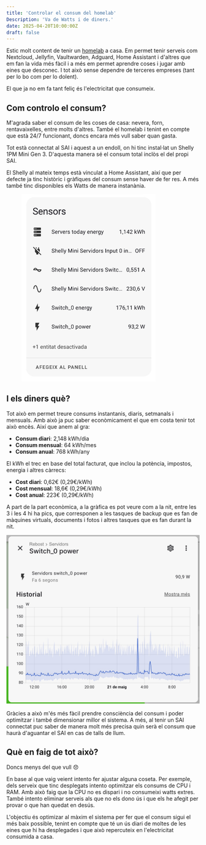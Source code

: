 ```yaml
---
title: 'Controlar el consum del homelab'
Description: 'Va de Watts i de diners.'
date: 2025-04-20T10:00:00Z
draft: false
---
```


Estic molt content de tenir un [homelab](/blog/el-meu-homelab) a casa. Em permet tenir serveis com Nextcloud, Jellyfin, Vaultwarden, Adguard, Home Assistant i d'altres que em fan la vida més fàcil i a més em permet aprendre coses i jugar amb eines que desconec. I tot això sense dependre de terceres empreses (tant per lo bo com per lo dolent).

El que ja no em fa tant feliç és l'electricitat que consumeix.

## Com controlo el consum?

M'agrada saber el consum de les coses de casa: nevera, forn, rentavaixelles, entre molts d'altres. També el homelab i tenint en compte que està 24/7 funcionant, doncs encara més vull saber quan gasta.

Tot està connectat al SAI i aquest a un endoll, on hi tinc instal·lat un Shelly 1PM Mini Gen 3. D'aquesta manera sé el consum total inclòs el del propi SAI.

El Shelly al mateix temps està vinculat a Home Assistant, així que per defecte ja tinc històric i gràfiques del consum sense haver de fer res. A més també tinc disponibles els Watts de manera instanània.

<figure>
  <img src="shelly-sensors.jpg" alt="Sensors disponibles" width="350" />
</figure>

## I els diners què?

Tot això em permet treure consums instantanis, diaris, setmanals i mensuals. Amb això ja puc saber econòmicament el que em costa tenir tot això encès. Així que anem al gra:

- **Consum diari**: 2,148 kWh/dia
- **Consum mensual**: 64 kWh/mes
- **Consum anual**: 768 kWh/any

El kWh el trec en base del total facturat, que inclou la potència, impostos, energia i altres càrrecs:

- **Cost diari**: 0,62€ (0,29€/kWh)
- **Cost mensual**: 18,6€ (0,29€/kWh)
- **Cost anual**: 223€ (0,29€/kWh)

A part de la part econòmica, a la gràfica es pot veure com a la nit, entre les 3 i les 4 hi ha pics, que corresponen a les tasques de backup que es fan de màquines virtuals, documents i fotos i altres tasques que es fan durant la nit.

[![Gràfica de consum](consum-servidors.jpg)](consum-servidors.jpg)

Gràcies a això m'és més fàcil prendre consciència del consum i poder optimitzar i també dimensionar millor el sistema. A més, al tenir un SAI connectat puc saber de manera molt més precisa quin serà el consum que haurà d'aguantar el SAI en cas de talls de llum.

## Què en faig de tot això?

Doncs menys del que vull 😞

En base al que vaig veient intento fer ajustar alguna coseta. Per exemple, dels serveix que tinc desplegats intento optimitzar els consums de CPU i RAM. Amb això faig que la CPU no es dispari i no consumeixi watts extres. També intento eliminar serveis als que no els dono ús i que els he afegit per provar o que han quedat en desús.

L'objectiu és optimizar al màxim el sistema per fer que el consum sigui el més baix possible, tenint en compte que té un ús diari de moltes de les eines que hi ha desplegades i que això repercuteix en l'electricitat consumida a casa.
